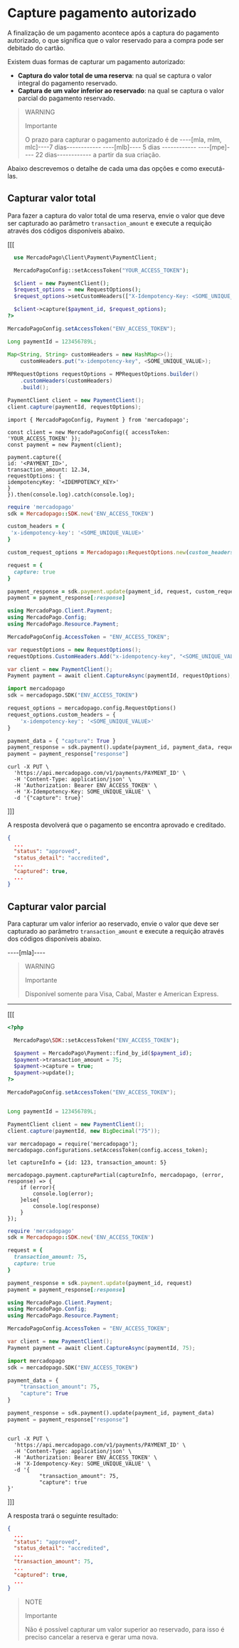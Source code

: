# Capture pagamento autorizado

A finalização de um pagamento acontece após a captura do pagamento autorizado, o que significa que o valor reservado para a compra pode ser debitado do cartão. 

Existem duas formas de capturar um pagamento autorizado:

* **Captura do valor total de uma reserva**: na qual se captura o valor integral do pagamento reservado.
* **Captura de um valor inferior ao reservado**: na qual se captura o valor parcial do pagamento reservado.

> WARNING
>
> Importante
>
> O prazo para capturar o pagamento autorizado é de ----[mla, mlm, mlc]----7 dias------------ ----[mlb]---- 5 dias ------------ ----[mpe]---- 22 dias------------ a partir da sua criação.

Abaixo descrevemos o detalhe de cada uma das opções e como executá-las.

## Capturar valor total 

Para fazer a captura do valor total de uma reserva, envie o valor que deve ser capturado ao parâmetro `transaction_amount` e execute a requição através dos códigos disponíveis abaixo.

[[[
```php
  use MercadoPago\Client\Payment\PaymentClient;

  MercadoPagoConfig::setAccessToken("YOUR_ACCESS_TOKEN");

  $client = new PaymentClient();
  $request_options = new RequestOptions();
  $request_options->setCustomHeaders(["X-Idempotency-Key: <SOME_UNIQUE_VALUE>"]);

  $client->capture($payment_id, $request_options);
?>
```
```java
MercadoPagoConfig.setAccessToken("ENV_ACCESS_TOKEN");

Long paymentId = 123456789L;

Map<String, String> customHeaders = new HashMap<>();
    customHeaders.put("x-idempotency-key", <SOME_UNIQUE_VALUE>);
 
MPRequestOptions requestOptions = MPRequestOptions.builder()
    .customHeaders(customHeaders)
    .build();

PaymentClient client = new PaymentClient();
client.capture(paymentId, requestOptions);
```
```node
import { MercadoPagoConfig, Payment } from 'mercadopago';

const client = new MercadoPagoConfig({ accessToken: 'YOUR_ACCESS_TOKEN' });
const payment = new Payment(client);

payment.capture({
id: '<PAYMENT_ID>',
transaction_amount: 12.34,
requestOptions: {
idempotencyKey: '<IDEMPOTENCY_KEY>'
}
}).then(console.log).catch(console.log);
```
```ruby
require 'mercadopago'
sdk = Mercadopago::SDK.new('ENV_ACCESS_TOKEN')

custom_headers = {
 'x-idempotency-key': '<SOME_UNIQUE_VALUE>'
}

custom_request_options = Mercadopago::RequestOptions.new(custom_headers: custom_headers)

request = {
  capture: true
}

payment_response = sdk.payment.update(payment_id, request, custom_request_options)
payment = payment_response[:response]
```
```csharp
using MercadoPago.Client.Payment;
using MercadoPago.Config;
using MercadoPago.Resource.Payment;

MercadoPagoConfig.AccessToken = "ENV_ACCESS_TOKEN";

var requestOptions = new RequestOptions();
requestOptions.CustomHeaders.Add("x-idempotency-key", "<SOME_UNIQUE_VALUE>");

var client = new PaymentClient();
Payment payment = await client.CaptureAsync(paymentId, requestOptions);
```
```python
import mercadopago
sdk = mercadopago.SDK("ENV_ACCESS_TOKEN")

request_options = mercadopago.config.RequestOptions()
request_options.custom_headers = {
    'x-idempotency-key': '<SOME_UNIQUE_VALUE>'
}

payment_data = { "capture": True }
payment_response = sdk.payment().update(payment_id, payment_data, request_options)
payment = payment_response["response"]
```
```curl
curl -X PUT \
  'https://api.mercadopago.com/v1/payments/PAYMENT_ID' \
  -H 'Content-Type: application/json' \
  -H 'Authorization: Bearer ENV_ACCESS_TOKEN' \
  -H 'X-Idempotency-Key: SOME_UNIQUE_VALUE' \
  -d '{"capture": true}'
```
]]]

A resposta devolverá que o pagamento se encontra aprovado e creditado.

```json
{
  ...
  "status": "approved",
  "status_detail": "accredited",
  ...
  "captured": true,
  ...
}
```

## Capturar valor parcial

Para capturar um valor inferior ao reservado, envie o valor que deve ser capturado ao parâmetro `transaction_amount` e execute a requição através dos códigos disponíveis abaixo.

----[mla]----
> WARNING
>
> Importante
>
> Disponível somente para Visa, Cabal, Master e American Express.

------------

[[[
```php
<?php

  MercadoPago\SDK::setAccessToken("ENV_ACCESS_TOKEN");

  $payment = MercadoPago\Payment::find_by_id($payment_id);
  $payment->transaction_amount = 75;
  $payment->capture = true;
  $payment->update();
?>
```
```java
MercadoPagoConfig.setAccessToken("ENV_ACCESS_TOKEN");


Long paymentId = 123456789L;

PaymentClient client = new PaymentClient();
client.capture(paymentId, new BigDecimal("75"));
```
```node
var mercadopago = require('mercadopago');
mercadopago.configurations.setAccessToken(config.access_token);

let captureInfo = {id: 123, transaction_amount: 5}

mercadopago.payment.capturePartial(captureInfo, mercadopago, (error, response) => {
    if (error){
        console.log(error);
    }else{
        console.log(response)
    }
});
```
```ruby
require 'mercadopago'
sdk = Mercadopago::SDK.new('ENV_ACCESS_TOKEN')

request = {
  transaction_amount: 75,
  capture: true
}

payment_response = sdk.payment.update(payment_id, request)
payment = payment_response[:response]
```
```csharp
using MercadoPago.Client.Payment;
using MercadoPago.Config;
using MercadoPago.Resource.Payment;

MercadoPagoConfig.AccessToken = "ENV_ACCESS_TOKEN";

var client = new PaymentClient();
Payment payment = await client.CaptureAsync(paymentId, 75);
```
```python
import mercadopago
sdk = mercadopago.SDK("ENV_ACCESS_TOKEN")

payment_data = {
    "transaction_amount": 75,
    "capture": True
}

payment_response = sdk.payment().update(payment_id, payment_data)
payment = payment_response["response"]
```
```curl

curl -X PUT \
  'https://api.mercadopago.com/v1/payments/PAYMENT_ID' \
  -H 'Content-Type: application/json' \
  -H 'Authorization: Bearer ENV_ACCESS_TOKEN' \
  -H 'X-Idempotency-Key: SOME_UNIQUE_VALUE' \
  -d '{
          "transaction_amount": 75,
          "capture": true
}'
```
]]]

A resposta trará o seguinte resultado:

```json
{
  ...
  "status": "approved",
  "status_detail": "accredited",
  ...
  "transaction_amount": 75,
  ...
  "captured": true,
  ...
}
```

> NOTE
>
> Importante
>
> Não é possível capturar um valor superior ao reservado, para isso é preciso cancelar a reserva e gerar uma nova.